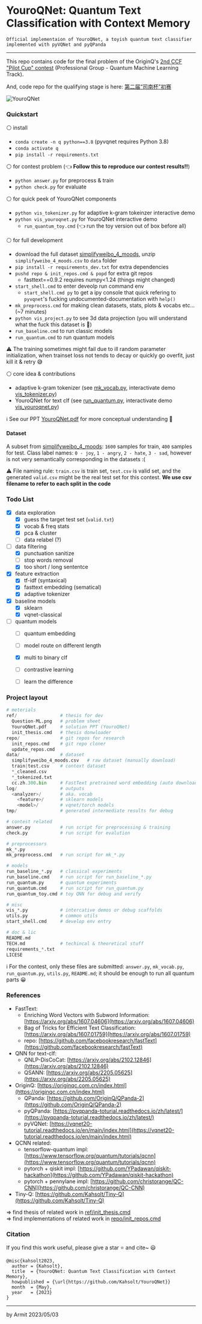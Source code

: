 # YouroQNet: Quantum Text Classification with Context Memory

    Official implementaion of YouroQNet, a toyish quantum text classifier implemented with pyVQNet and pyQPanda

----

This repo contains code for the final problem of the OriginQ's [2nd CCF "Pilot Cup" contest](https://contest.originqc.com.cn/contest/4/contest:introduction) (Professional Group - Quantum Machine Learning Track).

And, code repo for the qualifying stage is here: [第二届“司南杯”初赛](https://github.com/Kahsolt/CCF-2nd-Pilot-Cup-first-stage)


![YouroQNet](img/YouroQNet.png)


### Quickstart

⚪ install

- `conda create -n q python==3.8` (pyvqnet requires Python 3.8)
- `conda activate q`
- `pip install -r requirements.txt`

⚪ for contest problem (👈 **Follow this to reproduce our contest results!!**)

- `python answer.py` for preprocess & train
- `python check.py` for evaluate

⚪ for quick peek of YouroQNet components

- `python vis_tokenizer.py` for adaptive k-gram tokeinzer interactive demo
- `python vis_youroqnet.py` for YouroQNet interactive demo
  - `run_quantum_toy.cmd` (👈 run the toy version out of box before all)

⚪ for full development

- download the full dataset [simplifyweibo_4_moods](https://github.com/SophonPlus/ChineseNlpCorpus/blob/master/datasets/simplifyweibo_4_moods/intro.ipynb), unzip `simplifyweibo_4_moods.csv` to `data` folder
- `pip install -r requirements_dev.txt` for extra dependencies
- `pushd repo & init_repos.cmd & popd` for extra git repos
  - fasttext==0.9.2 requires numpy<1.24 (things might changed)
- `start_shell.cmd` to enter deveolp run command env
  - `start_shell.cmd py` to get a ipy console that quick refering to `pyvqnet`'s fucking undocumented-documentation with `help()`
- `mk_preprocess.cmd` for making clean datasets, stats, plots & vocabs etc... (~7 minutes)
- `python vis_project.py` to see 3d data projection (you will understand what the fuck this dataset is 👿)
- `run_baseline.cmd` to run classic models
- `run_quantum.cmd` to run quantum models

⚠ The training sometimes might fail due to ill random parameter initialization, when trainset loss not tends to decay or quickly go overfit, just kill it & retry 😅

⚪ core idea & contributions

- adaptive k-gram tokenizer (see [mk_vocab.py](mk_vocab.py), interactivate demo [vis_tokenizer.py](vis_tokenizer.py))
- YouroQNet for text clf (see [run_quantum.py](run_quantum.py), interactivate demo [vis_youroqnet.py](vis_youroqnet.py))

ℹ See our PPT [YouroQNet.pdf](ref/YouroQNet.pdf) for more conceptual understanding 🎉


#### Dataset

A subset from [simplifyweibo_4_moods](https://github.com/SophonPlus/ChineseNlpCorpus/blob/master/datasets/simplifyweibo_4_moods/intro.ipynb): `1600` samples for train, `400` samples for test. Class label names: `0 - joy`, `1 - angry`, `2 - hate`, `3 - sad`, however is not very semantically corresponding in the datasets :(

⚠ File naming rule: `train.csv` is train set, `test.csv` is valid set, and the generated `valid.csv` might be the real test set for this contest. **We use csv filename to refer to each split in the code**


### Todo List

- [x] data exploration
  - [x] guess the target test set (`valid.txt`)
  - [x] vocab & freq stats
  - [x] pca & cluster
  - [ ] data relabel (?)
- [ ] data filtering
  - [x] punctuation sanitize
  - [ ] stop words removal
  - [x] too short / long sententce
- [x] feature extraction
  - [x] tf-idf (syntaxical)
  - [x] fasttext embedding (sematical)
  - [x] adaptive tokenizer
- [x] baseline models
  - [x] sklearn
  - [x] vqnet-classical
- [ ] quantum models
  - [ ] quantum embedding
  - [ ] model route on different length
  - [x] multi to binary clf
  - [ ] contrastive learning
  - [ ] learn the difference


### Project layout

```python
# meterials
ref/                # thesis for dev
  Question-ML.png   # problem sheet
  YouroQNet.pdf     # solution PPT (YouroQNet)
  init_thesis.cmd   # thesis donwloader
repo/               # git repos for research
  init_repos.cmd    # git repo cloner
  update_repos.cmd
data/               # dataset
  simplifyweibo_4_moods.csv   # raw dataset (manually download)
  train|test.csv    # context dataset
  *_cleaned.csv
  *_tokenized.txt
  cc.zh.300.bin     # FastText pretrained word embedding (auto downloaded)
log/                # outputs
  <analyzer>/       # aka. vocab
    <feature>/      # sklearn models
    <model>/        # vqnet/torch models
tmp/                # generated intermediate results for debug

# contest related
answer.py           # run script for preprocessing & training
check.py            # run script for evalution

# preprocessors
mk_*.py
mk_preprocess.cmd   # run script for mk_*.py

# models
run_baseline_*.py   # classical experiments
run_baseline.cmd    # run script for run_baseline_*.py
run_quantum.py      # quantum experiments
run_quantum.cmd     # run script for run_quantum.py
run_quantum_toy.cmd # toy QNN for debug and verify

# misc
vis_*.py            # intercative demos or debug scaffolds
utils.py            # common utils
start_shell.cmd     # develop env entry

# doc & lic
README.md
TECH.md             # techincal & theoretical stuff
requirements_*.txt
LICESE
```

ℹ For the contest, only these files are submitted: `answer.py`, `mk_vocab.py`, `run_quantum.py`, `utils.py`, `README.md`; it should be enough to run all quantum parts 😀


### References

- FastText: 
  - Enriching Word Vectors with Subword Information: [https://arxiv.org/abs/1607.04606](https://arxiv.org/abs/1607.04606)
  - Bag of Tricks for Efficient Text Classification: [https://arxiv.org/abs/1607.01759](https://arxiv.org/abs/1607.01759)
  - repo: [https://github.com/facebookresearch/fastText](https://github.com/facebookresearch/fastText)
- QNN for text-clf:
  - QNLP-DisCoCat: [https://arxiv.org/abs/2102.12846](https://arxiv.org/abs/2102.12846)
  - QSANN: [https://arxiv.org/abs/2205.05625](https://arxiv.org/abs/2205.05625)
- OriginQ: [https://originqc.com.cn/index.html](https://originqc.com.cn/index.html)
  - QPanda: [https://github.com/OriginQ/QPanda-2](https://github.com/OriginQ/QPanda-2)
  - pyQPanda: [https://pyqpanda-toturial.readthedocs.io/zh/latest/](https://pyqpanda-toturial.readthedocs.io/zh/latest/)
  - pyVQNet: [https://vqnet20-tutorial.readthedocs.io/en/main/index.html](https://vqnet20-tutorial.readthedocs.io/en/main/index.html)
- QCNN related:
  - tensorflow-quantum impl: [https://www.tensorflow.org/quantum/tutorials/qcnn](https://www.tensorflow.org/quantum/tutorials/qcnn)
  - pytorch + qiskit impl: [https://github.com/YPadawan/qiskit-hackathon](https://github.com/YPadawan/qiskit-hackathon)
  - pytorch + pennylane impl: [https://github.com/christorange/QC-CNN](https://github.com/christorange/QC-CNN)
- Tiny-Q: [https://github.com/Kahsolt/Tiny-Q](https://github.com/Kahsolt/Tiny-Q)

=> find thesis of related work in [ref/init_thesis.cmd](ref/init_thesis.cmd)  
=> find implementations of related work in [repo/init_repos.cmd](repo/init_repos.cmd)  


### Citation

If you find this work useful, please give a star ⭐ and cite~ 😃

```
@misc{kahsolt2023,
  author = {Kahsolt},
  title  = {YouroQNet: Quantum Text Classification with Context Memory},
  howpublished = {\url{https://github.com/Kahsolt/YouroQNet}}
  month  = {May},
  year   = {2023}
}
```

----
by Armit
2023/05/03 
